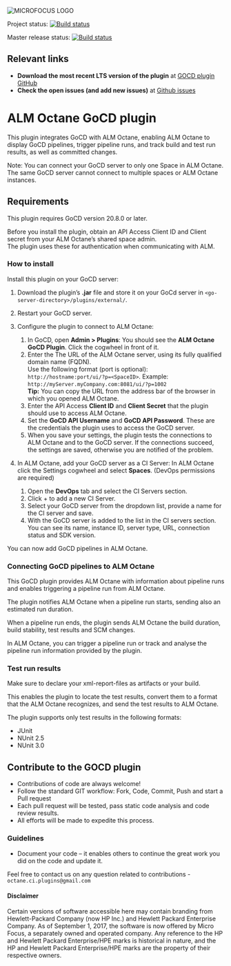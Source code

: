 ![MICROFOCUS LOGO](https://upload.wikimedia.org/wikipedia/commons/4/4e/MicroFocus_logo_blue.png)

Project status: [![Build status](https://ci.appveyor.com/api/projects/status/eukx6fvbc7qf17fv?svg=true)](https://ci.appveyor.com/project/OctaneCIPlugins/octane-gocd-plugin)

Master release status: [![Build status](https://ci.appveyor.com/api/projects/status/eukx6fvbc7qf17fv?svg=true)](https://ci.appveyor.com/project/OctaneCIPlugins/octane-gocd-plugin/branch/master)
## Relevant links
-	**Download the most recent LTS version of the plugin** at [GOCD plugin GitHub](https://github.com/MicroFocus/octane-gocd-plugin/releases)
-	**Check the open issues (and add new issues)** at [Github issues](https://github.com/MicroFocus/octane-gocd-plugin/issues)


# ALM Octane GoCD plugin
This plugin integrates GoCD with ALM Octane, enabling ALM Octane to display GoCD pipelines, trigger pipeline runs, and track build and test run results, as well as committed changes.

Note: You can connect your GoCD server to only one Space in ALM Octane. The same GoCD server cannot connect to multiple spaces or ALM Octane instances.

 ## Requirements
This plugin requires GoCD version 20.8.0 or later.

Before you install the plugin, obtain an API Access Client ID and Client secret from your ALM Octane’s shared space admin.<br />
The plugin uses these for authentication when communicating with ALM.

 ### How to install
Install this plugin on your GoCD server:

1. Download the plugin’s **.jar** file and store it on your GoCd server in `<go-server-directory>/plugins/external/`.
2. Restart your GoCD server.
3. Configure the plugin to connect to ALM Octane:
	1. In GoCD, open **Admin > Plugins**:
You should see the **ALM Octane GoCD Plugin**. Click the cogwheel in front of it.
	2. Enter the The URL of the ALM Octane server, using its fully qualified domain name (FQDN). <br />
	Use the following format (port is optional): `http://hostname:port/ui/?p=<SpaceID>`.
Example:  `http://myServer.myCompany.com:8081/ui/?p=1002` <br />
**Tip:** You can copy the URL from the address bar of the browser in which you opened ALM Octane.
	3. Enter the API Access **Client ID** and **Client Secret** that the plugin should use to access ALM Octane.
	4. Set the **GoCD API Username** and **GoCD API Password**.
These are the credentials the plugin uses  to access the GoCD server.
	5. When you save your settings, the plugin tests the connections to ALM Octane and to the GoCD server. If the connections succeed, the settings are saved, otherwise you are notified of the problem.

4. In ALM Octane, add your GoCD server as a CI Server:
In ALM Octane click the Settings cogwheel and select **Spaces**. (DevOps permissions are required)
	1. Open the **DevOps** tab and select the CI Servers section.
	2. Click + to add a new CI Server.
	3. Select your GoCD server from the dropdown list, provide a name for the CI server and save.
	4. With the GoCD server is added to the list in the CI servers section. You can see its name, instance ID, server type, URL, connection status and SDK version.

 You can now add GoCD pipelines in ALM Octane.

 ### Connecting GoCD pipelines to ALM Octane
 This GoCD plugin provides ALM Octane with information about pipeline runs and enables triggering a pipeline run from ALM Octane.

The plugin notifies ALM Octane when a pipeline run starts, sending also an estimated run duration.

When a pipeline run ends, the plugin sends ALM Octane the build duration, build stability, test results and SCM changes.

In ALM Octane, you can trigger a pipeline run or track and analyse the pipeline run information provided by the plugin.

 ### Test run results
Make sure to declare your xml-report-files as artifacts or your build.

This enables the plugin to locate the test results, convert them to a format that the ALM Octane recognizes, and send the test results to ALM Octane.

The plugin supports only test results in the following formats:
* JUnit
* NUnit 2.5
* NUnit 3.0


## Contribute to the GOCD plugin
* Contributions of code are always welcome!
* Follow the standard GIT workflow: Fork, Code, Commit, Push and start a Pull request
* Each pull request will be tested, pass static code analysis and code review results.
* All efforts will be made to expedite this process.

### Guidelines
* Document your code – it enables others to continue the great work you did on the code and update it.

Feel free to contact us on any question related to contributions - `octane.ci.plugins@gmail.com`

#### Disclaimer

Certain versions of software accessible here may contain branding from Hewlett-Packard Company (now HP Inc.) and Hewlett Packard Enterprise Company.  As of September 1, 2017, the software is now offered by Micro Focus, a separately owned and operated company.  Any reference to the HP and Hewlett Packard Enterprise/HPE marks is historical in nature, and the HP and Hewlett Packard Enterprise/HPE marks are the property of their respective owners.


